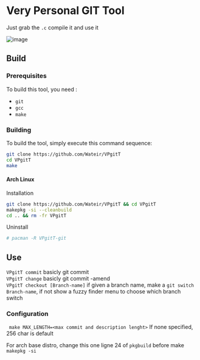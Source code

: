 # Very Personal GIT Tool

Just grab the `.c` compile it and use it

![image](https://github.com/user-attachments/assets/50cc89cd-9d35-41c7-9f3d-f44b2749e19c)

## Build
### Prerequisites
To build this tool, you need :
- `git`
- `gcc`
- `make`

### Building
To build the tool, simply execute this command sequence:
```bash
git clone https://github.com/Wateir/VPgitT
cd VPgitT
make
```
#### Arch Linux
Installation
```bash
git clone https://github.com/Wateir/VPgitT && cd VPgitT
makepkg -si --cleanbuild
cd .. && rm -fr VPgitT
```
Uninstall 
```bash
# pacman -R VPgitT-git
```

## Use

`VPgitT commit` basicly git commit  
`VPgitT change` basicly git commit -amend  
`VPgitT checkout [Branch-name]` if given a branch name, make a  `git switch Branch-name`, if not show a fuzzy finder menu to choose which branch switch  

### Configuration

` make MAX_LENGTH=<max commit and description lenght>` If none specified, 256 char is default  

For arch base distro, change this one ligne 24 of `pkgbuild` before make `makepkg -si`

